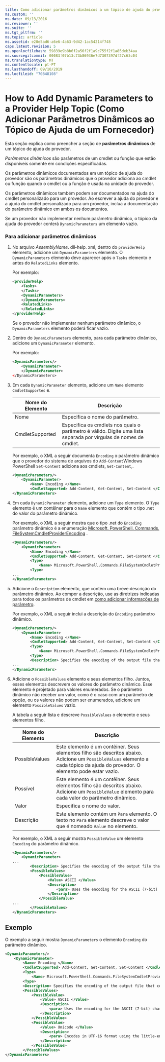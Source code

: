 ```yaml
---
title: Como adicionar parâmetros dinâmicos a um tópico de ajuda do provedor | Microsoft Docs
ms.custom: ''
ms.date: 09/13/2016
ms.reviewer: ''
ms.suite: ''
ms.tgt_pltfrm: ''
ms.topic: article
ms.assetid: e20e5ad6-a6e6-4a63-9d42-1ac54214f748
caps.latest.revision: 5
ms.openlocfilehash: 59839e9b8b6f2a56f2f1a9c755f2f1a85deb34aa
ms.sourcegitcommit: 00083f07b13c73b86936e7d7307397df27c63c04
ms.translationtype: MT
ms.contentlocale: pt-PT
ms.lasthandoff: 09/10/2019
ms.locfileid: "70848108"
---
```

# <a name="how-to-add-dynamic-parameters-to-a-provider-help-topic"></a>How to Add Dynamic Parameters to a Provider Help Topic (Como Adicionar Parâmetros Dinâmicos ao Tópico de Ajuda de um Fornecedor)

Esta seção explica como preencher a seção de **parâmetros dinâmicos** de um tópico de ajuda do provedor.

*Parâmetros dinâmicos* são parâmetros de um cmdlet ou função que estão disponíveis somente em condições especificadas.

Os parâmetros dinâmicos documentados em um tópico de ajuda do provedor são os parâmetros dinâmicos que o provedor adiciona ao cmdlet ou função quando o cmdlet ou a função é usada na unidade do provedor.

Os parâmetros dinâmicos também podem ser documentados na ajuda do cmdlet personalizado para um provedor. Ao escrever a ajuda do provedor e a ajuda do cmdlet personalizado para um provedor, inclua a documentação do parâmetro dinâmico em ambos os documentos.

Se um provedor não implementar nenhum parâmetro dinâmico, o tópico da ajuda do provedor conterá `DynamicParameters` um elemento vazio.

### <a name="to-add-dynamic-parameters"></a>Para adicionar parâmetros dinâmicos

1. No arquivo *AssemblyName*. dll-help. xml, dentro do `providerHelp` elemento, adicione um `DynamicParameters` elemento. O `DynamicParameters` elemento deve aparecer após o `Tasks` elemento e antes do `RelatedLinks` elemento.

   Por exemplo:

    ```xml
    <providerHelp>
        <Tasks>
        </Tasks>
        <DynamicParameters>
        </DynamicParameters>
        <RelatedLinks>
        </RelatedLinks>
    </providerHelp>
    ```

   Se o provedor não implementar nenhum parâmetro dinâmico, o `DynamicParameters` elemento poderá ficar vazio.

2. Dentro do `DynamicParameters` elemento, para cada parâmetro dinâmico, adicione um `DynamicParameter` elemento.

   Por exemplo:

    ```xml
    <DynamicParameters/>
        <DynamicParameter>
        </DynamicParameter>
    </DynamicParameters>
    ```

3. Em cada `DynamicParameter` elemento, adicione um `Name` elemento `CmdletSupported` e.

   |Nome do Elemento|Descrição|
   |------------------|-----------------|
   |Nome|Especifica o nome do parâmetro.|
   |CmdletSupported|Especifica os cmdlets nos quais o parâmetro é válido. Digite uma lista separada por vírgulas de nomes de cmdlet.|

   Por exemplo, o XML a seguir documenta `Encoding` o parâmetro dinâmico que o provedor do sistema de arquivos do `Add-Content`Windows PowerShell `Set-Content` adiciona aos cmdlets, `Get-Content`,.

    ```xml
    <DynamicParameters/>
        <DynamicParameter>
            <Name> Encoding </Name>
            <CmdletSupported> Add-Content, Get-Content, Set-Content </CmdletSupported>
    </DynamicParameters>

    ```

4. Em cada `DynamicParameter` elemento, adicione um `Type` elemento. O `Type` elemento é um contêiner para o `Name` elemento que contém o tipo .net do valor do parâmetro dinâmico.

   Por exemplo, o XML a seguir mostra que o tipo .net do `Encoding` parâmetro dinâmico é a enumeração [Microsoft. PowerShell. Commands. FileSystemCmdletProviderEncoding](/dotnet/api/microsoft.powershell.commands.filesystemcmdletproviderencoding) .

    ```xml
    <DynamicParameters/>
        <DynamicParameter>
            <Name> Encoding </Name>
            <CmdletSupported> Add-Content, Get-Content, Set-Content </CmdletSupported>
            <Type>
                <Name> Microsoft.PowerShell.Commands.FileSystemCmdletProviderEncoding </Name>
            <Type>
    ...
    </DynamicParameters>
    ```

5. Adicione o `Description` elemento, que contém uma breve descrição do parâmetro dinâmico. Ao compor a descrição, use as diretrizes indicadas para todos os parâmetros de cmdlet em [como adicionar informações de parâmetro](./how-to-add-parameter-information.md).

   Por exemplo, o XML a seguir inclui a descrição do `Encoding` parâmetro dinâmico.

    ```xml
    <DynamicParameters/>
        <DynamicParameter>
            <Name> Encoding </Name>
            <CmdletSupported> Add-Content, Get-Content, Set-Content </CmdletSupported>
            <Type>
                <Name> Microsoft.PowerShell.Commands.FileSystemCmdletProviderEncoding </Name>
            <Type>
            <Description> Specifies the encoding of the output file that contains the content. </Description>
    ...
    </DynamicParameters>
    ```

6. Adicione o `PossibleValues` elemento e seus elementos filho. Juntos, esses elementos descrevem os valores do parâmetro dinâmico. Esse elemento é projetado para valores enumerados. Se o parâmetro dinâmico não receber um valor, como é o caso com um parâmetro de opção, ou os valores não podem ser enumerados, adicione um elemento `PossibleValues` vazio.

   A tabela a seguir lista e descreve `PossibleValues` o elemento e seus elementos filho.

   |Nome do Elemento|Descrição|
   |------------------|-----------------|
   |PossibleValues|Este elemento é um contêiner. Seus elementos filho são descritos abaixo. Adicione um `PossibleValues` elemento a cada tópico da ajuda do provedor. O elemento pode estar vazio.|
   |Possível|Este elemento é um contêiner. Seus elementos filho são descritos abaixo. Adicione um `PossibleValue` elemento para cada valor do parâmetro dinâmico.|
   |Valor|Especifica o nome do valor.|
   |Descrição|Este elemento contém um `Para` elemento. O texto no `Para` elemento descreve o valor que é nomeado `Value` no elemento.|

   Por exemplo, o XML a seguir mostra `PossibleValue` um elemento `Encoding` do parâmetro dinâmico.

    ```xml
    <DynamicParameters/>
        <DynamicParameter>
    ...
            <Description> Specifies the encoding of the output file that contains the content. </Description>
            <PossibleValues>
                <PossibleValue>
                    <Value> ASCII </Value>
                    <Description>
                        <para> Uses the encoding for the ASCII (7-bit) character set. </para>
                    </Description>
                </PossibleValue>
    ...
            </PossibleValues>
    </DynamicParameters>
    ```

## <a name="example"></a>Exemplo

O exemplo a seguir mostra `DynamicParameters` o elemento `Encoding` do parâmetro dinâmico.

```xml
<DynamicParameters/>
    <DynamicParameter>
        <Name> Encoding </Name>
        <CmdletSupported> Add-Content, Get-Content, Set-Content </CmdletSupported>
        <Type>
            <Name> Microsoft.PowerShell.Commands.FileSystemCmdletProviderEncoding </Name>
        <Type>
        <Description> Specifies the encoding of the output file that contains the content. </Description>
        <PossibleValues>
            <PossibleValue>
                <Value> ASCII </Value>
                <Description>
                    <para> Uses the encoding for the ASCII (7-bit) character set. </para>
                </Description>
            </PossibleValue>
            <PossibleValue>
                <Value> Unicode </Value>
                <Description>
                    <para> Encodes in UTF-16 format using the little-endian byte order. </para>
                </Description>
            </PossibleValue>
        </PossibleValues>
</DynamicParameters>
```